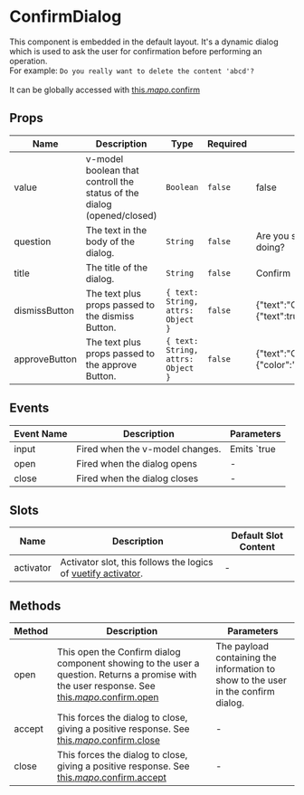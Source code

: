 # ConfirmDialog

This component is embedded in the default layout. It's a dynamic dialog which is used to ask the user for confirmation before performing an operation.<br> For example: `Do you really want to delete the content 'abcd'?` <br><br> It can be globally accessed with [this.$mapo.$confirm](/core/#confirm)

## Props

<!-- @vuese:ConfirmDialog:props:start -->

|Name|Description|Type|Required|Default|
|---|---|---|---|---|
|value|v-model boolean that controll the status of the dialog (opened/closed)|`Boolean`|`false`|false|
|question|The text in the body of the dialog.|`String`|`false`|Are you sure of what you are doing?|
|title|The title of the dialog.|`String`|`false`|Confirm|
|dismissButton|The text plus props passed to the dismiss Button.|`{ text: String, attrs: Object }`|`false`|{"text":"Cancel","attrs":{"text":true}}|
|approveButton|The text plus props passed to the approve Button.|`{ text: String, attrs: Object }`|`false`|{"text":"Ok","attrs":{"color":"primary","text":true}}|

<!-- @vuese:ConfirmDialog:props:end -->


## Events

<!-- @vuese:ConfirmDialog:events:start -->

|Event Name|Description|Parameters|
|---|---|---|
|input|Fired when the v-model changes.|Emits `true|false` based on the dialog status `open|close`.|
|open|Fired when the dialog opens|-|
|close|Fired when the dialog closes|-|

<!-- @vuese:ConfirmDialog:events:end -->


## Slots

<!-- @vuese:ConfirmDialog:slots:start -->

|Name|Description|Default Slot Content|
|---|---|---|
|activator|Activator slot, this follows the logics of <a href="https://vuetifyjs.com/en/api/v-dialog/#api-slots" target="__blank">vuetify activator</a>.|-|

<!-- @vuese:ConfirmDialog:slots:end -->


## Methods

<!-- @vuese:ConfirmDialog:methods:start -->

|Method|Description|Parameters|
|---|---|---|
|open|This open the Confirm dialog component showing to the user a question. Returns a promise with the user response. See [this.$mapo.$confirm.open](/core/#confirm)|The payload containing the information to show to the user in the confirm dialog.|
|accept|This forces the dialog to close, giving a positive response. See [this.$mapo.$confirm.close](/core/#confirm)|-|
|close|This forces the dialog to close, giving a positive response. See [this.$mapo.$confirm.accept](/core/#confirm)|-|

<!-- @vuese:ConfirmDialog:methods:end -->


